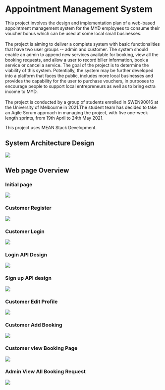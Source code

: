 # Appointment Management System
This project involves the design and implementation plan of a web-based appointment management system for the MYD employees to consume their voucher bonus which can be used at some local small businesses. <br /> <br /> 
The project is aiming to deliver a complete system with basic functionalities that have two user groups -- admin and customer. The system should enable an admin to append new services available for booking, view all the booking requests, and allow a user to record biller information, book a service or cancel a service. The goal of the project is to determine the viability of this system. Potentially, the system may be further developed into a platform that faces the public, includes more local businesses and provides the capability for the user to purchase vouchers, in purposes to encourage people to support local entrepreneurs as well as to bring extra income to MYD.<br /> <br /> 
The project is conducted by a group of students enrolled in SWEN90016 at the University of Melbourne in 2021.The student team has decided to take an Agile Scrum approach in managing the project, with five one-week length sprints, from 19th April to 24th May 2021.<br /> 

This project uses MEAN Stack Development. 

## System Architecture Design
![](https://github.com/Catherine959/appointmentManagementSystem/blob/main/system_design.png)

## Web page Overview

### Initial page
![](https://github.com/Catherine959/appointmentManagementSystem/blob/main/initial_page.png)
### Customer Register
![](https://github.com/Catherine959/appointmentManagementSystem/blob/main/customer_register.png)
### Customer Login 
![](https://github.com/Catherine959/appointmentManagementSystem/blob/main/customer_login.png)
### Login API Design 
![](https://github.com/Catherine959/appointmentManagementSystem/blob/main/login_api.png)
### Sign up API design
![](https://github.com/Catherine959/appointmentManagementSystem/blob/main/signup_api.png)
### Customer Edit Profile
![](https://github.com/Catherine959/appointmentManagementSystem/blob/main/customer_edit_profile.png)
### Customer Add Booking
![](https://github.com/Catherine959/appointmentManagementSystem/blob/main/add_booking.png)
### Customer view Booking Page
![](https://github.com/Catherine959/appointmentManagementSystem/blob/main/customer_view_booking_page.png)
### Admin View All Booking Request 
![](https://github.com/Catherine959/appointmentManagementSystem/blob/main/admin_view_booking_request.png)
